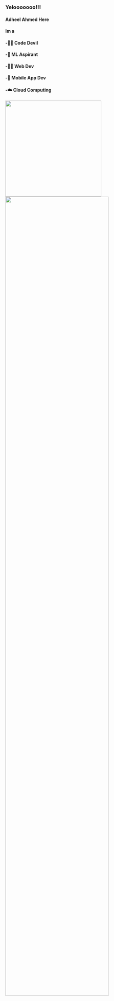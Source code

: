 ### Yelooooooo!!!
#### Adheel Ahmed Here 
#### Im a



#### -🐱‍👤 Code Devil

#### -🤖 ML Aspirant

#### -👨‍💻 Web Dev
  
#### -📱 Mobile App Dev

#### -☁️ Cloud Computing
  


<img src="https://media.tenor.com/images/217f0468962e1c1703c8719aca1b6b0b/tenor.gif" height="300px"/>
<img align="center" src="https://github-readme-stats.vercel.app/api?username=AdheelAhmed-D3CD&&show_icons=true&title_color=70ffea&icon_color=66fffc&text_color=daf7dc&bg_color=151515" width="80%">


